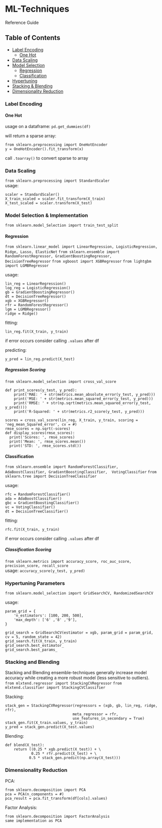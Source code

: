 # ML-Techniques
Reference Guide 

## Table of Contents
* [Label Encoding](#Label-Encoding)  
    * [One Hot](#One-Hot)  
* [Data Scaling](#Data-Scaling)  
* [Model Selection](#Model-Selection)  
     * [Regression](#Regression)        
     * [Classification](#Classification)     
* [Hypertuning](#Hypertuning-Parameters)   
* [Stacking & Blending](#Stacking-and-Blending)  
* [Dimensionality Reduction](#Dimensionality-Reduction)


### Label Encoding

#### One Hot
usage on a dataframe: ```pd.get_dummies(df)```
  
will return a sparse array: 
```
from sklearn.preprocessing import OneHotEncoder
y = OneHotEncoder().fit_transform(x)
```
call ```.toarray()``` to convert sparse to array 

### Data Scaling
```from sklearn.preprocessing import StandardScaler```  
usage:  
```
scaler = StandardScaler()
X_train_scaled = scaler.fit_transform(X_train)
X_test_scaled = scaler.transform(X_test)
```
  
### Model Selection & Implementation
```from sklearn.model_Selection import train_test_split```

#### Regression
```from sklearn.linear_model import LinearRegression, LogisticRegression, Ridge, Lasso, ElasticNet```
```from sklearn.ensemble import RandomForestRegressor, GradientBoostingRegressor, DecisionTreeRegressor```
```from xgboost import XGBRegressor```
```from lightgbm import LGMBRegressor```  
  
usage: 
```   
lin_reg = LinearRegression()
log_reg = LogisticRegression()
gb = GradientBoostingRegressor()
dt = DecisionTreeRegressor()
xgb = XGBRegressor()
rfr = RandomForestRegressor()
lgm = LGMBRegressor()
ridge = Ridge()
```
  
fitting:
```
lin_reg.fit(X_train, y_train)
```  
if error occurs consider calling ```.values``` after df
    
predicting:  
```
y_pred = lin_reg.predict(X_test)
```
   
##### Regression Scoring
```from sklearn.model_selection import cross_val_score```
  
```
def print_scores(y_test, y_pred):
    print('MAE: ' + str(metrics.mean_absolute_error(y_test, y_pred)))
    print('MSE: ' + str(metrics.mean_squared_error(y_test, y_pred)))
    print('RMSE: ' + str(np.sqrt(metrics.mean_squared_error(y_test, y_pred))))
    print('R-Squared: ' + str(metrics.r2_score(y_test, y_pred)))
 ```
   
```
scores = cross_val_score(lin_reg, X_train, y_train, scoring = 'neg_mean_Squared_error', cv = #)
rmse_scores = np.sqrt(-scores)
def display_scores(rmse_scores):
  print('Scores: ', rmse_scores)
  print('Mean: ', rmse_scores.mean())
  print('STD: ', rmse_scores.std())
```  


#### Classification
```from sklearn.ensemble import RandomForestClassifier, AdaBoostClassifier, GradientBoostingClassifier,  VotingClassifier```
```from sklearn.tree import DecisionTreeClassifier```
   
usage:
```
rfc = RandomForestClassifier()
ada = AdaBoostClassifier()
gbc = GradientBoostingClassifier()
vc = VotingClassifier()
dt = DecisionTreeClassifier()
```
  
fitting:
```
rfc.fit(X_train, y_train)
```  
if error occurs consider calling ```.values``` after df  
  
##### Classification Scoring
```from sklearn.metrics import accuracy_score, roc_auc_score, precision_score, recall_score```  
usage: ```accuracy_score(y_test, y_pred)```

### Hypertuning Parameters
```from sklearn.model_selection import GridSearchCV, RandomizedSearchCV```  
  
usage:
```
param_grid = {
    'n_estimators': [100, 200, 500],
    'max_depth': ['6' ,'8' ,'9'],
}
  
grid_search = GridSearchCV(estimator = xgb, param_grid = param_grid, cv = 5, random_state = 42)
grid_search.fit(X_train, y_train)
grid_search.best_estimator_
grid_search.best_params_
```
  
### Stacking and Blending  
Stacking and Blending ensemble-techniques generally increase model accuracy while creating a more robust model (less sensitive to outliers).   
```from mlxtend.regressor import StackingCVRegressor```
```from mlxtend.classifier import StackingCVClassifier```  
  
Stacking:
```
stack_gen = StackingCVRegressor(regressors = (xgb, gb, lin_reg, ridge, rfr),
                               meta_regressor = rfr,
                               use_features_in_secondary = True)
stack_gen.fit(X_train.values, y_train)
y_pred = stack_gen.predict(X_test.values)
```
  
Blending:  
```
def blend(X_test):
    return ((0.25 * xgb.predict(X_test)) + \
            0.25 * rfr.predict(X_test) + \
           0.5 * stack_gen.predict(np.array(X_test)))
```
  
### Dimensionality Reduction  
PCA: 
``` 
from sklearn.decomposition import PCA
pca = PCA(n_components = #)
pca_result = pca.fit_transform(df[cols].values)
```
  
Factor Analysis:
```
from sklearn.decomposition import FactorAnalysis
same implementation as PCA
```

